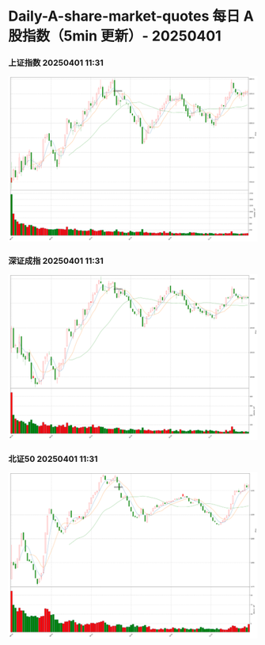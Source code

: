
# Daily-A-share-market-quotes 每日 A 股指数（5min 更新）- 20250401

### 上证指数 20250401 11:31
![](./fig/2025/4/20250401-sh000001.png)

### 深证成指 20250401 11:31
![](./fig/2025/4/20250401-sz399001.png)

### 北证50 20250401 11:31
![](./fig/2025/4/20250401-bj899050.png)
